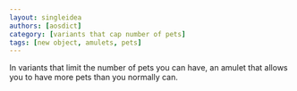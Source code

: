 ```yaml
---
layout: singleidea
authors: [aosdict]
category: [variants that cap number of pets]
tags: [new object, amulets, pets]
---
```

In variants that limit the number of pets you can have, an amulet that allows you to have more pets than you normally can.
